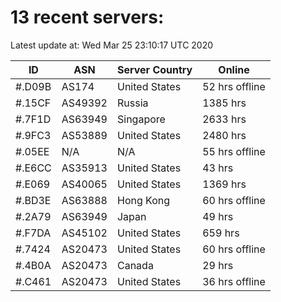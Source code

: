 # 13 recent servers:

Latest update at: Wed Mar 25 23:10:17 UTC 2020

| ID | ASN | Server Country | Online |
| -- | --- | -------------- | ------ |
| #.D09B | AS174 | United States | 52 hrs offline |
| #.15CF | AS49392 | Russia | 1385 hrs |
| #.7F1D | AS63949 | Singapore | 2633 hrs |
| #.9FC3 | AS53889 | United States | 2480 hrs |
| #.05EE | N/A | N/A | 55 hrs offline |
| #.E6CC | AS35913 | United States | 43 hrs |
| #.E069 | AS40065 | United States | 1369 hrs |
| #.BD3E | AS63888 | Hong Kong | 60 hrs offline |
| #.2A79 | AS63949 | Japan | 49 hrs |
| #.F7DA | AS45102 | United States | 659 hrs |
| #.7424 | AS20473 | United States | 60 hrs offline |
| #.4B0A | AS20473 | Canada | 29 hrs |
| #.C461 | AS20473 | United States | 36 hrs offline |

